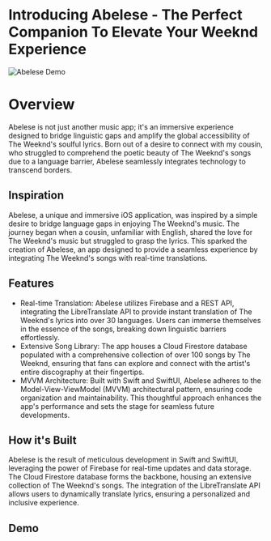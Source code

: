 # Introducing Abelese - The Perfect Companion To Elevate Your Weeknd Experience

![Abelese Demo](https://github.com/brashanm/Abelese/assets/97188295/b19bab9f-8ce6-42f6-8d2b-8a5510fa87db)


# Overview
Abelese is not just another music app; it's an immersive experience designed to bridge linguistic gaps and amplify the global accessibility of The Weeknd's soulful lyrics. Born out of a desire to connect with my cousin, who struggled to comprehend the poetic beauty of The Weeknd's songs due to a language barrier, Abelese seamlessly integrates technology to transcend borders.

## Inspiration
Abelese, a unique and immersive iOS application, was inspired by a simple desire to bridge language gaps in enjoying The Weeknd's music. The journey began when a cousin, unfamiliar with English, shared the love for The Weeknd's music but struggled to grasp the lyrics. This sparked the creation of Abelese, an app designed to provide a seamless experience by integrating The Weeknd's songs with real-time translations.

## Features
* Real-time Translation: Abelese utilizes Firebase and a REST API, integrating the LibreTranslate API to provide instant translation of The Weeknd's lyrics into over 30 languages. Users can immerse themselves in the essence of the songs, breaking down linguistic barriers effortlessly.
* Extensive Song Library: The app houses a Cloud Firestore database populated with a comprehensive collection of over 100 songs by The Weeknd, ensuring that fans can explore and connect with the artist's entire discography at their fingertips.
* MVVM Architecture: Built with Swift and SwiftUI, Abelese adheres to the Model-View-ViewModel (MVVM) architectural pattern, ensuring code organization and maintainability. This thoughtful approach enhances the app's performance and sets the stage for seamless future developments.

## How it's Built
Abelese is the result of meticulous development in Swift and SwiftUI, leveraging the power of Firebase for real-time updates and data storage. The Cloud Firestore database forms the backbone, housing an extensive collection of The Weeknd's songs. The integration of the LibreTranslate API allows users to dynamically translate lyrics, ensuring a personalized and inclusive experience.

## Demo

